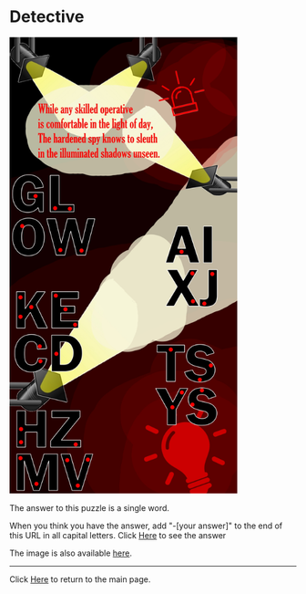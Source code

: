 # Detective

<img src="/images/Detective.jpg" alt="Spy Stuff" style="width:400px;height:800px;">

The answer to this puzzle is a single word.

When you think you have the answer, add "-[your answer]" to the end of this URL in all capital letters.
Click [Here](Detective-SNOOP) to see the answer

The image is also available [here](../../images/Detective.jpg).

-----

Click [Here](../..) to return to the main page.
